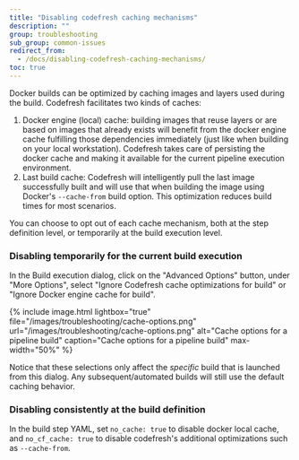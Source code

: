 ```yaml
---
title: "Disabling codefresh caching mechanisms"
description: ""
group: troubleshooting
sub_group: common-issues
redirect_from:
  - /docs/disabling-codefresh-caching-mechanisms/
toc: true
---
```


Docker builds can be optimized by caching images and layers used during the build. Codefresh facilitates two kinds of caches:

1. Docker engine (local) cache: building images that reuse layers or are based on images that already exists will benefit from the docker engine cache fulfilling those dependencies immediately (just like when building on your local workstation). Codefresh takes care of persisting the docker cache and making it available for the current pipeline execution environment.
2. Last build cache: Codefresh will intelligently pull the last image successfully built and will use that when building the image using Docker's `--cache-from` build option. This optimization reduces build times for most scenarios.

You can choose to opt out of each cache mechanism, both at the step definition level, or temporarily at the build execution level.

### Disabling temporarily for the current build execution

In the Build execution dialog, click on the "Advanced Options" button, under "More Options", select "Ignore Codefresh cache optimizations for build" or "Ignore Docker engine cache for build".


{% include 
image.html 
lightbox="true" 
file="/images/troubleshooting/cache-options.png" 
url="/images/troubleshooting/cache-options.png"
alt="Cache options for a pipeline build" 
caption="Cache options for a pipeline build"
max-width="50%"
%}

Notice that these selections only affect the *specific* build that is launched from this dialog.
Any subsequent/automated builds will still use the default caching behavior.

### Disabling consistently at the build definition

In the build step YAML, set `no_cache: true` to disable docker local cache, and `no_cf_cache: true` to disable codefresh's additional optimizations such as `--cache-from`.
